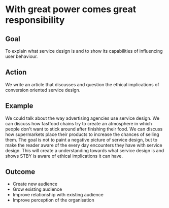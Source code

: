 # With great power comes great responsibility

## Goal

To explain what service design is and to show its capabilities of influencing user behaviour.

## Action

We write an article that discusses and question the ethical implications of conversion oriented service design.

## Example
We could talk about the way advertising agencies use service design. We can discuss how fastfood chains try to create an atmosphere in which people don't want to stick around after finishing their food. We can discuss how supermarkets place their products to increase the chances of selling them. The goal is not to paint a negative picture of service design, but to make the reader aware of the every day encounters they have with service design. This will create a understanding towards what service design is and shows STBY is aware of ethical implications it can have.

## Outcome

* Create new audience
* Grow existing audience
* Improve relationship with existing audience
* Improve perception of the organisation
